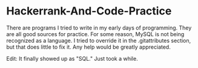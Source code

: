 # Hackerrank-And-Code-Practice
There are programs I tried to write in my early days of programming. They are all good sources for practice.
For some reason, MySQL is not being recognized as a language. I tried to override it in the .gitattributes section, but that does little to fix it. Any help would be greatly appreciated.

Edit: It finally showed up as "SQL." Just took a while.
